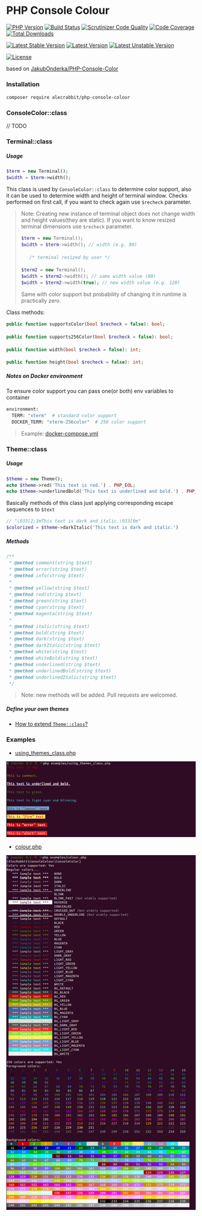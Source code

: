 # PHP Console Colour

[![PHP Version](https://img.shields.io/packagist/php-v/alecrabbit/php-console-colour.svg)](https://php.net/)
[![Build Status](https://travis-ci.com/alecrabbit/php-console-colour.svg?branch=master)](https://travis-ci.com/alecrabbit/php-console-colour)
[![Scrutinizer Code Quality](https://scrutinizer-ci.com/g/alecrabbit/php-console-colour/badges/quality-score.png?b=master)](https://scrutinizer-ci.com/g/alecrabbit/php-console-colour/?branch=master)
[![Code Coverage](https://scrutinizer-ci.com/g/alecrabbit/php-console-colour/badges/coverage.png?b=master)](https://scrutinizer-ci.com/g/alecrabbit/php-console-colour/?branch=master)
[![Total Downloads](https://poser.pugx.org/alecrabbit/php-console-colour/downloads)](https://packagist.org/packages/alecrabbit/php-console-colour)

[![Latest Stable Version](https://poser.pugx.org/alecrabbit/php-console-colour/v/stable)](https://packagist.org/packages/alecrabbit/php-console-colour)
[![Latest Version](https://img.shields.io/packagist/v/alecrabbit/php-console-colour.svg)](https://packagist.org/packages/alecrabbit/php-console-colour)
[![Latest Unstable Version](https://poser.pugx.org/alecrabbit/php-console-colour/v/unstable)](https://packagist.org/packages/alecrabbit/php-console-colour)

[![License](https://poser.pugx.org/alecrabbit/php-console-colour/license)](https://packagist.org/packages/alecrabbit/php-console-colour)
<!--[![Average time to resolve an issue](http://isitmaintained.com/badge/resolution/alecrabbit/php-console-colour.svg)](http://isitmaintained.com/project/alecrabbit/php-console-colour "Average time to resolve an issue")-->
<!--[![Percentage of issues still open](http://isitmaintained.com/badge/open/alecrabbit/php-console-colour.svg)](http://isitmaintained.com/project/alecrabbit/php-console-colour "Percentage of issues still open")-->

based on [JakubOnderka/PHP-Console-Color](https://github.com/JakubOnderka/PHP-Console-Color)

### Installation 
```bash
composer require alecrabbit/php-console-colour
```
### ConsoleColor::class

// TODO 

### Terminal::class
##### Usage 
```php
$term = new Terminal();
$width = $term->width(); 
```
This class is used by `ConsoleColor::class` to determine color support, also it can be used to determine width and height of terminal window.
Checks performed on first call, if you want to check again use `$recheck` parameter. 
> Note: Creating new instance of terminal object does not change width and height values(they are static). If you want to know resized terminal dimensions use `$recheck` parameter.
> ```php
> $term = new Terminal();
> $width = $term->width(); // width (e.g. 80)
> 
>    /* terminal resized by user */
> 
> $term2 = new Terminal();
> $width = $term2->width(); // same width value (80)
> $width = $term2->width(true); // new width value (e.g. 120)
> ``` 
> Same with color support but probability of changing it in runtime is practically zero.

Class methods:
```php
public function supportsColor(bool $recheck = false): bool;

public function supports256Color(bool $recheck = false): bool;

public function width(bool $recheck = false): int;

public function height(bool $recheck = false): int;
```
##### Notes on Docker environment
To ensure color support you can pass one(or both) env variables to container
```dockerfile
environment:
  TERM: "xterm"  # standard color support
  DOCKER_TERM: "xterm-256color"  # 256 color support
```
> Example: [docker-compose.yml](docker-compose.yml)
### Theme::class
##### Usage 
```php
$theme = new Theme();
echo $theme->red('This text is red.') . PHP_EOL;
echo $theme->underlinedBold('This text is underlined and bold.') . PHP_EOL;
```
Basically methods of this class just applying corresponding escape sequences to `$text`
```php
// "\033[2;3mThis text is dark and italic.\033[0m"
$colorized = $theme->darkItalic('This text is dark and italic.')
```
##### Methods
```php
/**
 * @method comment(string $text)
 * @method error(string $text)
 * @method info(string $text)
 *
 * @method yellow(string $text)
 * @method red(string $text)
 * @method green(string $text)
 * @method cyan(string $text)
 * @method magenta(string $text)
 *
 * @method italic(string $text)
 * @method bold(string $text)
 * @method dark(string $text)
 * @method darkItalic(string $text)
 * @method white(string $text)
 * @method whiteBold(string $text)
 * @method underlined(string $text)
 * @method underlinedBold(string $text)
 * @method underlinedItalic(string $text)
 */
```
> Note: new methods will be added. Pull requests are welcomed.

##### Define your own themes
 * [How to extend `Theme::class`?](docs/howToExtendThemeClass.md)
 
### Examples
 * [using_themes_class.php](https://github.com/alecrabbit/php-console-colour/blob/master/examples/using_themes_class.php)
 
![example](https://raw.githubusercontent.com/alecrabbit/php-console-colour/master/docs/images/example_using_themes_class_output.png)

* [colour.php](https://github.com/alecrabbit/php-console-colour/blob/master/examples/colour.php)
 
![example](https://raw.githubusercontent.com/alecrabbit/php-console-colour/master/docs/images/example_colour_output.png)
